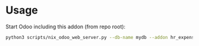 # Usage

Start Odoo including this addon (from repo root):

```bash
python3 scripts/nix_odoo_web_server.py --db-name mydb --addon hr_expense_sequence_option
```
